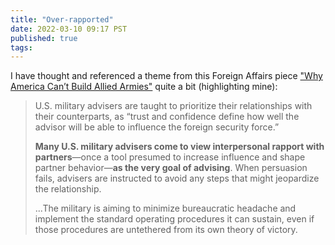 ```yaml
---
title: "Over-rapported"
date: 2022-03-10 09:17 PST
published: true
tags:
---
```


I have thought and referenced a theme from this Foreign Affairs piece ["Why America Can’t Build Allied Armies"](https://archive.is/TMGq7) quite a bit (highlighting mine):

<blockquote markdown="1">

U.S. military advisers are taught to prioritize their relationships with their counterparts, as “trust and confidence define how well the advisor will be able to influence the foreign security force.”

**Many U.S. military advisers come to view interpersonal rapport with partners**—once a tool presumed to increase influence and shape partner behavior—**as the very goal of advising**. When persuasion fails, advisers are instructed to avoid any steps that might jeopardize the relationship.

...The military is aiming to minimize bureaucratic headache and implement the standard operating procedures it can sustain, even if those procedures are untethered from its own theory of victory.

</blockquote>

